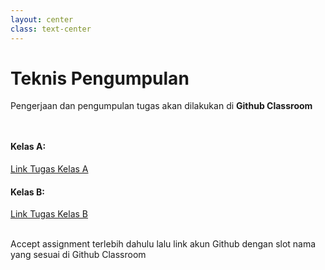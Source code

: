 ```yaml
---
layout: center
class: text-center
---
```


# Teknis Pengumpulan
Pengerjaan dan pengumpulan tugas akan dilakukan di **Github Classroom**

<div grid="~ cols-2 gap-2" style="margin-top: 48px">
  <div>

  #### Kelas A:
  [Link Tugas Kelas A](https://google.com)

  </div>
  <div>

  #### Kelas B:
  [Link Tugas Kelas B](https://google.com)
  
  </div>
</div>

<br>
Accept assignment terlebih dahulu lalu link akun Github dengan slot nama yang sesuai di Github Classroom